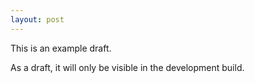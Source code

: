 ```yaml
---
layout: post
---
```


This is an example draft.

As a draft, it will only be visible in the development build.
